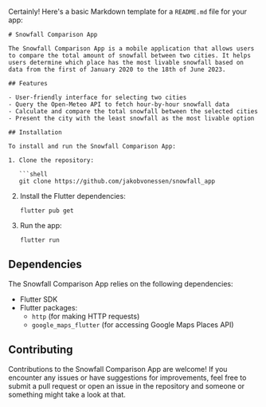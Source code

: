 Certainly! Here's a basic Markdown template for a `README.md` file for your app:

```
# Snowfall Comparison App

The Snowfall Comparison App is a mobile application that allows users to compare the total amount of snowfall between two cities. It helps users determine which place has the most livable snowfall based on data from the first of January 2020 to the 18th of June 2023.

## Features

- User-friendly interface for selecting two cities
- Query the Open-Meteo API to fetch hour-by-hour snowfall data
- Calculate and compare the total snowfall between the selected cities
- Present the city with the least snowfall as the most livable option

## Installation

To install and run the Snowfall Comparison App:

1. Clone the repository:

   ```shell
   git clone https://github.com/jakobvonessen/snowfall_app
   ```

2. Install the Flutter dependencies:

   ```shell
   flutter pub get
   ```

3. Run the app:

   ```shell
   flutter run
   ```

## Dependencies

The Snowfall Comparison App relies on the following dependencies:

- Flutter SDK
- Flutter packages:
  - `http` (for making HTTP requests)
  - `google_maps_flutter` (for accessing Google Maps Places API)

## Contributing

Contributions to the Snowfall Comparison App are welcome! If you encounter any issues or have suggestions for improvements, feel free to submit a pull request or open an issue in the repository and someone or something might take a look at that.